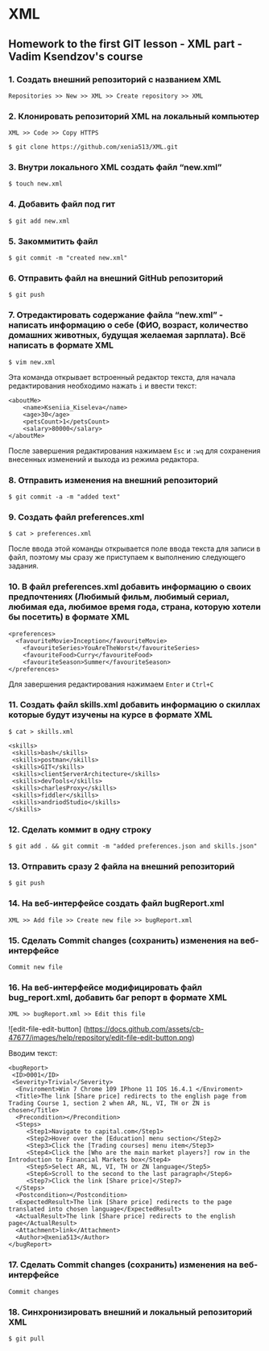# XML

## Homework to the first GIT lesson - XML part - Vadim Ksendzov's course

### 1. Создать внешний репозиторий c названием XML

    Repositories >> New >> XML >> Create repository >> XML

### 2. Клонировать репозиторий XML на локальный компьютер

    XML >> Code >> Copy HTTPS

    $ git clone https://github.com/xenia513/XML.git

### 3. Внутри локального XML создать файл “new.xml”

    $ touch new.xml

### 4. Добавить файл под гит

    $ git add new.xml

### 5. Закоммитить файл

    $ git commit -m "created new.xml"

### 6. Отправить файл на внешний GitHub репозиторий

    $ git push

### 7. Отредактировать содержание файла “new.xml” - написать информацию о себе (ФИО, возраст, количество домашних животных, будущая желаемая зарплата). Всё написать в формате XML

    $ vim new.xml

Эта команда открывает встроенный редактор текста, для начала редактирования необходимо нажать `i` и ввести текст:
    
    <aboutMe>
	    <name>Kseniia_Kiseleva</name>
	    <age>30</age>
	    <petsCount>1</petsCount>
	    <salary>80000</salary>
    </aboutMe>

После завершения редактирования нажимаем `Esc` и `:wq` для сохранения внесенных изменений и выхода из режима редактора.

### 8. Отправить изменения на внешний репозиторий

    $ git commit -a -m "added text"

### 9. Создать файл preferences.xml

    $ cat > preferences.xml
    
После ввода этой команды открывается поле ввода текста для записи в файл, поэтому мы сразу же приступаем к выполнению следующего задания.

### 10. В файл preferences.xml добавить информацию о своих предпочтениях (Любимый фильм, любимый сериал, любимая еда, любимое время года, стрaна, которую хотели бы посетить) в формате XML

    <preferences>
      <favouriteMovie>Inception</favouriteMovie>
    	<favouriteSeries>YouAreTheWorst</favouriteSeries>
    	<favouriteFood>Curry</favouriteFood>
    	<favouriteSeason>Summer</favouriteSeason>
    </preferences>

Для завершения редактирования нажимаем `Enter` и `Ctrl+C`

### 11. Создать файл skills.xml добавить информацию о скиллах которые будут изучены на курсе в формате XML

    $ cat > skills.xml

    <skills>
     <skills>bash</skills>
     <skills>postman</skills>
     <skills>GIT</skills>
     <skills>clientServerArchitecture</skills>
     <skills>devTools</skills>
     <skills>charlesProxy</skills>
     <skills>fiddler</skills>
     <skills>andriodStudio</skills>
    </skills>


### 12. Сделать коммит в одну строку

    $ git add . && git commit -m "added preferences.json and skills.json"

### 13. Отправить сразу 2 файла на внешний репозиторий

    $ git push

### 14. На веб-интерфейсе создать файл bugReport.xml

    XML >> Add file >> Create new file >> bugReport.xml

### 15. Сделать Commit changes (сохранить) изменения на веб-интерфейсе

    Commit new file 

### 16. На веб-интерфейсе модифицировать файл bug_report.xml, добавить баг репорт в формате XML

    XML >> bugReport.xml >> Edit this file

![edit-file-edit-button]
(https://docs.github.com/assets/cb-47677/images/help/repository/edit-file-edit-button.png)

Вводим текст: 

    <bugReport>
     <ID>0001</ID>
     <Severity>Trivial</Severity>
      <Enviroment>Win 7 Chrome 109 IPhone 11 IOS 16.4.1 </Enviroment>
      <Title>The link [Share price] redirects to the english page from Trading Course 1, section 2 when AR, NL, VI, TH or ZN is chosen</Title>
      <Precondition></Precondition>
      <Steps>
         <Step1>Navigate to capital.com</Step1>
         <Step2>Hover over the [Education] menu section</Step2>
         <Step3>Click the [Trading сourses] menu item</Step3>
         <Step4>Click the [Who are the main market players?] row in the Introduction to Financial Markets box</Step4>
         <Step5>Select AR, NL, VI, TH or ZN language</Step5>
         <Step6>Scroll to the second to the last paragraph</Step6>
         <Step7>Click the link [Share price]</Step7>
      </Steps>
      <Postcondition></Postcondition>
      <ExpectedResult>The link [Share price] redirects to the page translated into chosen language</ExpectedResult>
      <ActualResult>The link [Share price] redirects to the english page</ActualResult>
      <Attachment>link</Attachment>
      <Author>@xenia513</Author>
    </bugReport>

### 17. Сделать Commit changes (сохранить) изменения на веб-интерфейсе

    Commit changes

### 18. Синхронизировать внешний и локальный репозиторий XML

    $ git pull
